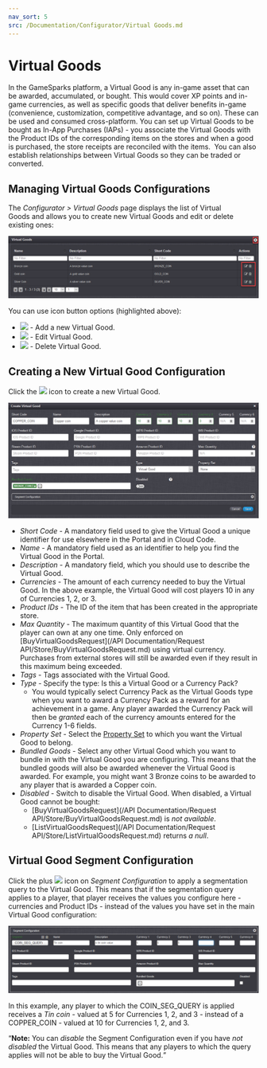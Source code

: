 ```yaml
---
nav_sort: 5
src: /Documentation/Configurator/Virtual Goods.md
---
```


# Virtual Goods

In the GameSparks platform, a Virtual Good is any in-game asset that can be awarded, accumulated, or bought. This would cover XP points and in-game currencies, as well as specific goods that deliver benefits in-game (convenience, customization, competitive advantage, and so on). These can be used and consumed cross-platform. You can set up Virtual Goods to be bought as In-App Purchases (IAPs) - you associate the Virtual Goods with the Product IDs of the corresponding items on the stores and when a good is purchased, the store receipts are reconciled with the items.  You can also establish relationships between Virtual Goods so they can be traded or converted.

## Managing Virtual Goods Configurations

The *Configurator > Virtual Goods* page displays the list of Virtual Goods and allows you to create new Virtual Goods and edit or delete existing ones:

![](img/VGoods/3.png)

You can use icon button options (highlighted above):

  * ![](/img/fa/plus.png) - Add a new Virtual Good.
  * ![](/img/fa/edit.png) - Edit Virtual Good.
  * ![](/img/fa/trash.png) - Delete Virtual Good.

## Creating a New Virtual Good Configuration

Click the ![](/img/fa/plus.png) icon to create a new Virtual Good.

![](img/VGoods/4.png)

  * *Short Code* \- A mandatory field used to give the Virtual Good a unique identifier for use elsewhere in the Portal and in Cloud Code.
  * *Name* \- A mandatory field used as an identifier to help you find the Virtual Good in the Portal.
  * *Description* \- A mandatory field, which you should use to describe the Virtual Good.
  * *Currencies* \- The amount of each currency needed to buy the Virtual Good. In the above example, the Virtual Good will cost players 10 in any of Currencies 1, 2, or 3.
  * *Product IDs* \- The ID of the item that has been created in the appropriate store.
  * *Max Quantity* \- The maximum quantity of this Virtual Good that the player can own at any one time. Only enforced on [BuyVirtualGoodsRequest](/API Documentation/Request API/Store/BuyVirtualGoodsRequest.md) using virtual currency. Purchases from external stores will still be awarded even if they result in this maximum being exceeded.
  * *Tags* \- Tags associated with the Virtual Good.
  * *Type* \- Specify the type: Is this a Virtual Good or a Currency Pack?
    * You would typically select Currency Pack as the Virtual Goods type when you want to award a Currency Pack as a reward for an achievement in a game. Any player awarded the Currency Pack will then be *granted* each of the currency amounts entered for the Currency 1-6 fields.
  * *Property Set* - Select the [Property Set](/Documentation/Configurator/Properties.md) to which you want the Virtual Good to belong.
  * *Bundled Goods* - Select any other Virtual Good which you want to bundle in with the Virtual Good you are configuring. This means that the bundled goods will also be awarded whenever the Virtual Good is awarded. For example, you might want 3 Bronze coins to be awarded to any player that is awarded a Copper coin.
  * *Disabled* - Switch to disable the Virtual Good. When disabled, a Virtual Good cannot be bought:
    * [BuyVirtualGoodsRequest](/API Documentation/Request API/Store/BuyVirtualGoodsRequest.md) is *not available*.
    * [ListVirtualGoodsRequest](/API Documentation/Request API/Store/ListVirtualGoodsRequest.md) returns *a null*.

## Virtual Good Segment Configuration

Click the plus ![](/img/fa/plus.png) icon on *Segment Configuration* to apply a segmentation query to the Virtual Good. This means that if the segmentation query applies to a player, that player receives the values you configure here - currencies and Product IDs - instead of the values you have set in the main Virtual Good configuration:

![](img/VGoods/5.png)

In this example, any player to which the COIN_SEG_QUERY is applied receives a *Tin coin* - valued at 5 for Currencies 1, 2, and 3 - instead of a COPPER_COIN - valued at 10 for Currencies 1, 2, and 3.

<q>**Note:** You can *disable* the Segment Configuration even if you have *not disabled* the Virtual Good. This means that any players to which the query applies will not be able to buy the Virtual Good.</q>
